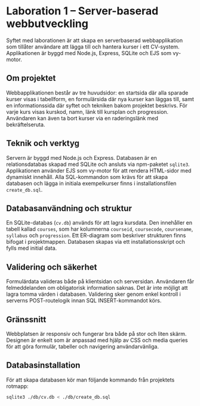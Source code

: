 # Laboration 1 – Server-baserad webbutveckling

Syftet med laborationen är att skapa en serverbaserad webbapplikation som tillåter användare att lägga till och hantera kurser i ett CV-system. Applikationen är byggd med Node.js, Express, SQLite och EJS som vy-motor.

## Om projektet

Webbapplikationen består av tre huvudsidor: en startsida där alla sparade kurser visas i tabellform, en formulärsida där nya kurser kan läggas till, samt en informationssida där syftet och tekniken bakom projektet beskrivs. För varje kurs visas kurskod, namn, länk till kursplan och progression. Användaren kan även ta bort kurser via en raderingslänk med bekräftelseruta.

## Teknik och verktyg

Servern är byggd med Node.js och Express. Databasen är en relationsdatabas skapad med SQLite och ansluts via npm-paketet `sqlite3`. Applikationen använder EJS som vy-motor för att rendera HTML-sidor med dynamiskt innehåll. Alla SQL-kommandon som krävs för att skapa databasen och lägga in initiala exempelkurser finns i installationsfilen `create_db.sql`.

## Databasanvändning och struktur

En SQLite-databas (`cv.db`) används för att lagra kursdata. Den innehåller en tabell kallad `courses`, som har kolumnerna `courseid`, `coursecode`, `coursename`, `syllabus` och `progression`. Ett ER-diagram som beskriver strukturen finns bifogat i projektmappen. Databasen skapas via ett installationsskript och fylls med initial data.

## Validering och säkerhet

Formulärdata valideras både på klientsidan och serversidan. Användaren får felmeddelanden om obligatorisk information saknas. Det är inte möjligt att lagra tomma värden i databasen. Validering sker genom enkel kontroll i serverns POST-routelogik innan SQL INSERT-kommandot körs.

## Gränssnitt 

Webbplatsen är responsiv och fungerar bra både på stor och liten skärm. Designen är enkelt som är anpassad med hjälp av CSS och media queries för att göra formulär, tabeller och navigering användarvänliga. 

## Databasinstallation

För att skapa databasen kör man följande kommando från projektets rotmapp:
```bash
sqlite3 ./db/cv.db < ./db/create_db.sql
